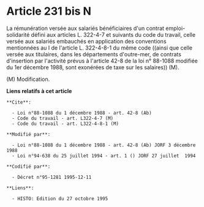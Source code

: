 # Article 231 bis N

La rémunération versée aux salariés bénéficiaires d'un contrat emploi-solidarité défini aux articles L. 322-4-7 et suivants
du code du travail, celle versée aux salariés embauchés en application des conventions mentionnées au I de l'article L.
322-4-8-1 du même code ((ainsi que celle versée aux titulaires, dans les départements d'outre-mer, de contrats d'insertion
par l'activité prévus à l'article 42-8 de la loi n° 88-1088 modifiée du 1er décembre 1988, sont exonérées de taxe sur les
salaires)) (M).

(M) Modification.

**Liens relatifs à cet article**

	**Cite**:

	  - Loi n°88-1088 du 1 décembre 1988 - art. 42-8 (Ab)
	  - Code du travail - art. L322-4-7 (M)
	  - Code du travail - art. L322-4-8-1 (M)

	**Modifié par**:

	  - Loi n°88-1088 du 1 décembre 1988 - art. 42-8 (Ab) JORF 3 décembre 1988
	  - Loi n°94-638 du 25 juillet 1994 - art. 1 () JORF 27 juillet  1994

	**Codifié par**:

	  - Décret n°95-1281 1995-12-11

	**Liens**:

	  - HISTO: Edition du 27 octobre 1995
